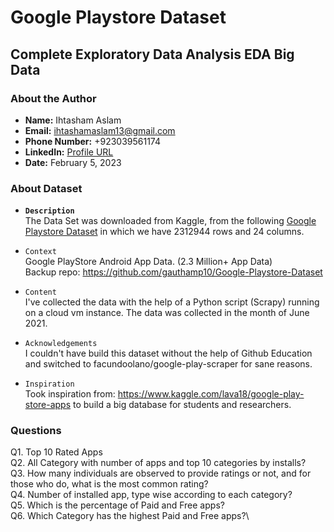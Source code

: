 # **Google Playstore Dataset**
## **Complete Exploratory Data Analysis EDA Big Data**

### **About the Author**
- **Name:** Ihtasham Aslam
- **Email:** ihtashamaslam13@gmail.com
- **Phone Number:** +923039561174
- **LinkedIn:** [Profile URL](https://www.linkedin.com/in/ihtashamaslam)
- **Date:**  February 5, 2023

### **About Dataset**

- **`Description`**\
The Data Set was downloaded from Kaggle, from the following [Google Playstore Dataset](https://www.kaggle.com/datasets/gauthamp10/google-playstore-apps/data) in which we have 2312944 rows and 24 columns.


- `Context`\
Google PlayStore Android App Data. (2.3 Million+ App Data)\
Backup repo: https://github.com/gauthamp10/Google-Playstore-Dataset

- `Content`\
I've collected the data with the help of a Python script (Scrapy) running on a cloud vm instance. The data was collected in the month of June 2021.

- `Acknowledgements`\
I couldn't have build this dataset without the help of Github Education and switched to facundoolano/google-play-scraper for sane reasons.

- `Inspiration`\
Took inspiration from: https://www.kaggle.com/lava18/google-play-store-apps to build a big database for students and researchers.

### **Questions**
Q1. Top 10 Rated Apps\
Q2. All Category with number of apps and top 10 categories by installs?\
Q3. How many individuals are observed to provide ratings or not, and for those who do, what is the most common rating?\
Q4. Number of installed app, type wise according to each category?\
Q5. Which is the percentage of Paid and Free apps?\
Q6. Which Category has the highest Paid and Free apps?\
